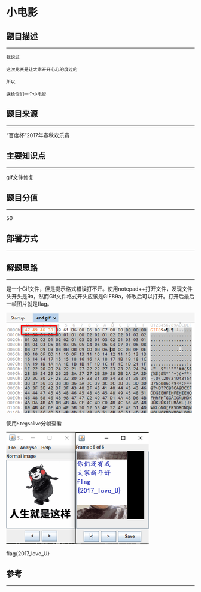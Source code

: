 # 小电影

## 题目描述
---
```
我说过

这次比赛是让大家开开心心的度过的

所以

送给你们一个小电影
```

## 题目来源
---
“百度杯”2017年春秋欢乐赛

## 主要知识点
---
gif文件修复

## 题目分值
---
50

## 部署方式
---


## 解题思路
---

是一个Gif文件，但是提示格式错误打不开。使用notepad++打开文件，发现文件头开头是9a，然而Gif文件格式开头应该是GIF89a，修改后可以打开。打开后最后一帧图片就是flag。

![](images/ctf-2021-06-07-08-48-32.png)

使用`StegSolve`分帧查看

![](images/ctf-2021-06-07-08-53-56.png)

flag{2017_love_U}

## 参考
---
